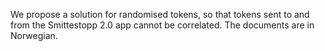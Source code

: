 
We propose a solution for randomised tokens, so that tokens sent to and from the Smittestopp 2.0 app cannot be correlated. The documents are in Norwegian.
